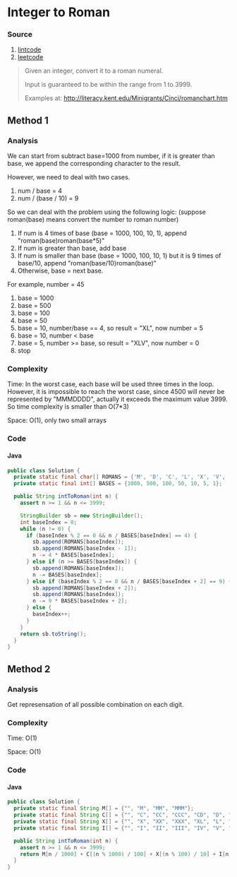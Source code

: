 # Integer to Roman
### Source
1. [lintcode](http://www.lintcode.com/en/problem/integer-to-roman/)
2. [leetcode](https://leetcode.com/problems/integer-to-roman/)

> Given an integer, convert it to a roman numeral.
>
> Input is guaranteed to be within the range from 1 to 3999.
> 
> Examples at: http://literacy.kent.edu/Minigrants/Cinci/romanchart.htm

## Method 1
### Analysis
We can start from subtract base=1000 from number, if it is greater than base, we append the corresponding character to the result. 

However, we need to deal with two cases. 

1. num / base = 4
2. num / (base / 10) = 9

So we can deal with the problem using the following logic: (suppose roman(base) means convert the number to roman number)

1. If num is 4 times of base (base = 1000, 100, 10, 1), append "roman(base)roman(base*5)"
2. If num is greater than base, add base
3. If num is smaller than base (base = 1000, 100, 10, 1) but it is 9 times of base/10, append "roman(base/10)roman(base)"
4. Otherwise, base = next base. 

For example, number = 45

1. base = 1000
2. base = 500
3. base = 100
4. base = 50
5. base = 10, number/base == 4, so result = "XL", now number = 5
6. base = 10, number < base
7. base = 5, number >= base, so result = "XLV", now number = 0
8. stop

### Complexity
Time: In the worst case, each base will be used three times in the loop. However, it is impossible to reach the worst case, since 4500 will never be represented by "MMMDDDD", actually it exceeds the maximum value 3999. So time complexity is smaller than O(7*3)

Space: O(1), only two small arrays

### Code
#### Java
```java
public class Solution {
  private static final char[] ROMANS = {'M', 'D', 'C', 'L', 'X', 'V', 'I'};
  private static final int[] BASES = {1000, 500, 100, 50, 10, 5, 1};

  public String intToRoman(int n) {
    assert n >= 1 && n <= 3999;

    StringBuilder sb = new StringBuilder();
    int baseIndex = 0;
    while (n != 0) {
      if (baseIndex % 2 == 0 && n / BASES[baseIndex] == 4) {
        sb.append(ROMANS[baseIndex]);
        sb.append(ROMANS[baseIndex - 1]);
        n -= 4 * BASES[baseIndex];
      } else if (n >= BASES[baseIndex]) {
        sb.append(ROMANS[baseIndex]);
        n -= BASES[baseIndex];
      } else if (baseIndex % 2 == 0 && n / BASES[baseIndex + 2] == 9) {
        sb.append(ROMANS[baseIndex + 2]);
        sb.append(ROMANS[baseIndex]);
        n -= 9 * BASES[baseIndex + 2];
      } else {
        baseIndex++;
      }
    }
    return sb.toString();
  }
}
```

## Method 2
### Analysis
Get represensation of all possible combination on each digit.

### Complexity
Time: O(1)

Space: O(1)

### Code
#### Java
```java
public class Solution {
  private static final String M[] = {"", "M", "MM", "MMM"};
  private static final String C[] = {"", "C", "CC", "CCC", "CD", "D", "DC", "DCC", "DCCC", "CM"};
  private static final String X[] = {"", "X", "XX", "XXX", "XL", "L", "LX", "LXX", "LXXX", "XC"};
  private static final String I[] = {"", "I", "II", "III", "IV", "V", "VI", "VII", "VIII", "IX"};

  public String intToRoman(int n) {
    assert n >= 1 && n <= 3999;
    return M[n / 1000] + C[(n % 1000) / 100] + X[(n % 100) / 10] + I[n % 10];
  }
}
```

